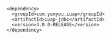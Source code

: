 ﻿	<dependency>
	  <groupId>com.yonyou.iuap</groupId>
	  <artifactId>iuap-jdbc</artifactId>
	  <version>3.0.0-RELEASE</version>
	</dependency>
